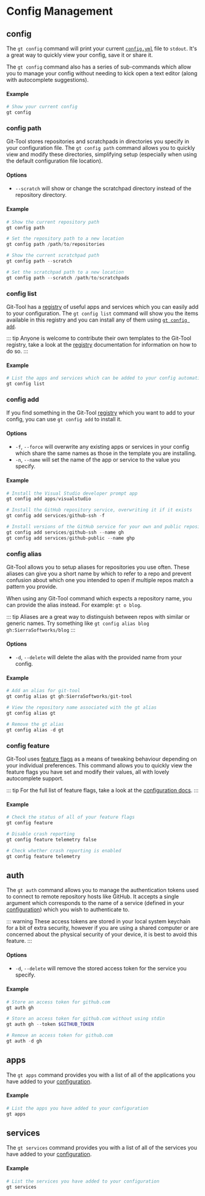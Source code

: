 # Config Management

## config <Badge text="v1.5+"/>
The `gt config` command will print your current [`config.yml`](../config/README.md)
file to `stdout`. It's a great way to quickly view your config, save it or share
it.

The `gt config` command also has a series of sub-commands which allow you to
manage your config without needing to kick open a text editor (along with
autocomplete suggestions).

#### Example
```powershell
# Show your current config
gt config
```

### config path <Badge text="v3.2+"/>
Git-Tool stores repositories and scratchpads in directories you specify in your
configuration file. The `gt config path` command allows you to quickly view
and modify these directories, simplifying setup (especially when using the default
configuration file location).

#### Options
 - `--scratch` will show or change the scratchpad directory instead of the repository directory.

#### Example
```powershell
# Show the current repository path
gt config path

# Set the repository path to a new location
gt config path /path/to/repositories

# Show the current scratchpad path
gt config path --scratch

# Set the scratchpad path to a new location
gt config path --scratch /path/to/scratchpads
```

### config list <Badge text="v1.5+"/>
Git-Tool has a [registry](../config/registry.md) of useful apps and services
which you can easily add to your configuration. The `gt config list` command
will show you the items available in this registry and you can install
any of them using [`gt config add`](#config-add).

::: tip
Anyone is welcome to contribute their own templates to the Git-Tool registry,
take a look at the [registry](../config/registry.md) documentation for information
on how to do so.
:::

#### Example
```powershell
# List the apps and services which can be added to your config automatically
gt config list
```

### config add <Badge text="v1.5+"/>
If you find something in the Git-Tool [registry](../config/registry.md) which you
want to add to your config, you can use `gt config add` to install it.

#### Options
 - `-f`, `--force` will overwrite any existing apps or services in your config which share
   the same names as those in the template you are installing.
 - `-n`, `--name` will set the name of the app or service to the value you specify. <Badge text="v3.0+"/>

#### Example
```powershell
# Install the Visual Studio developer prompt app
gt config add apps/visualstudio

# Install the GitHub repository service, overwriting it if it exists
gt config add services/github-ssh -f

# Install versions of the GitHub service for your own and public repositories
gt config add services/github-ssh --name gh
gt config add services/github-public --name ghp
```

### config alias <Badge text="v2.0+"/>
Git-Tool allows you to setup aliases for repositories you use often. These aliases
can give you a short name by which to refer to a repo and prevent confusion about
which one you intended to open if multiple repos match a pattern you provide.

When using any Git-Tool command which expects a repository name, you can provide
the alias instead. For example: `gt o blog`.

::: tip
Aliases are a great way to distinguish between repos with similar or generic names.
Try something like `gt config alias blog gh:SierraSoftworks/blog`
:::

#### Options
 - `-d`, `--delete` will delete the alias with the provided name from your config.

#### Example
```powershell
# Add an alias for git-tool
gt config alias gt gh:SierraSoftworks/git-tool

# View the repository name associated with the gt alias
gt config alias gt

# Remove the gt alias
gt config alias -d gt
```

### config feature <Badge text="v2.1.21+"/>
Git-Tool uses [feature flags](../config/features.md) as a means of tweaking behaviour depending on your
individual preferences. This command allows you to quickly view the feature flags
you have set and modify their values, all with lovely autocomplete support.

::: tip
For the full list of feature flags, take a look at the [configuration docs](../config/features.md).
:::

#### Example
```powershell
# Check the status of all of your feature flags
gt config feature

# Disable crash reporting
gt config feature telemetry false

# Check whether crash reporting is enabled
gt config feature telemetry
```

## auth <Badge text="v2.1+"/>
The `gt auth` command allows you to manage the authentication tokens used to connect to remote
repository hosts like GitHub. It accepts a single argument which corresponds to the name of a
service (defined in your [configuration](../config/services.md)) which you wish to authenticate
to.

::: warning
These access tokens are stored in your local system keychain
for a bit of extra security, however if you are using a shared computer or
are concerned about the physical security of your device, it is best to avoid
this feature.
:::

#### Options
 - `-d`, `--delete` will remove the stored access token for the service you specify.

#### Example
```powershell
# Store an access token for github.com
gt auth gh

# Store an access token for github.com without using stdin
gt auth gh --token $GITHUB_TOKEN

# Remove an access token for github.com
gt auth -d gh
```

## apps <Badge text="v1.0+"/>
The `gt apps` command provides you with a list of all of the applications
you have added to your [configuration](../config/apps.md).

#### Example
```powershell
# List the apps you have added to your configuration
gt apps
```

## services <Badge text="v1.0+"/>
The `gt services` command provides you with a list of all of the services
you have added to your [configuration](../config/services.md).

#### Example
```powershell
# List the services you have added to your configuration
gt services
```
